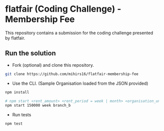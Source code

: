# flatfair (Coding Challenge) - Membership Fee

This repository contains a submission for the coding challenge presented by flatfair.

## Run the solution

- Fork (optional) and clone this repository.

```bash
git clone https://github.com/mihirs16/flatfair-membership-fee
```

- Use the CLI. (Sample Organisation loaded from the JSON provided)

```bash
npm install

# npm start <rent_amount> <rent_period = week | month> <organisation_unit = from sample provided>
npm start 150000 week branch_b
```

- Run tests

```bash
npm test
```
